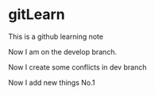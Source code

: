 # gitLearn

This is a github learning note

Now I am on the develop branch.

Now I create some conflicts in dev branch

Now I add new things No.1